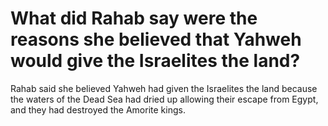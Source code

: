 # What did Rahab say were the reasons she believed that Yahweh would give the Israelites the land?

Rahab said she believed Yahweh had given the Israelites the land because the waters of the Dead Sea had dried up allowing their escape from Egypt, and they had destroyed the Amorite kings.
